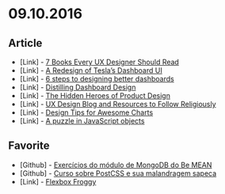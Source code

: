 # 09.10.2016

## Article

- \[Link\] - [7 Books Every UX Designer Should Read](https://blog.prototypr.io/7-books-every-ux-designer-should-read-adf1ed4e68ae#.np46vgw8c)
- \[Link\] - [A Redesign of Tesla’s Dashboard UI](https://medium.com/@alexhuang7/a-redesign-of-tesla-s-dashboard-ui-20f1aaadc11e#.n33pwfrov)
- \[Link\] - [6 steps to designing better dashboards](https://medium.com/@InVisionApp/6-steps-to-designing-better-dashboards-e294260023aa#.z77rgf3p5)
- \[Link\] - [Distilling Dashboard Design](https://medium.com/make-it-clear/distilling-dashboard-design-f4811c1d9398#.uwb1m2c70)
- \[Link\] - [The Hidden Heroes of Product Design](https://medium.com/@theUXswitch/the-hidden-heroes-of-product-design-b6e40cadfbc4#.rqmokrpma)
- \[Link\] - [UX Design Blog and Resources to Follow Religiously](https://medium.com/@shameemreza/ux-design-blog-and-resources-to-follow-religiously-598a5cab9226#.xu9zzdp93)
- \[Link\] - [Design Tips for Awesome Charts](https://medium.com/@ngai.yt/design-tips-for-awesome-charts-b716bfd89d98#.d1f7uyprg)
- \[Link\] - [A puzzle in JavaScript objects](https://swizec.com/blog/a-puzzle-in-javascript-objects/swizec/7014)


## Favorite

- \[Github\] - [Exercícios do módulo de MongoDB do Be MEAN](https://github.com/Webschool-io/be-mean-instagram-mongodb-exercises)
- \[Github\] - [Curso sobre PostCSS e sua malandragem sapeca](https://github.com/Webschool-io/Curso-PostCSS)
- \[Link\] - [Flexbox Froggy](http://flexboxfroggy.com/)
